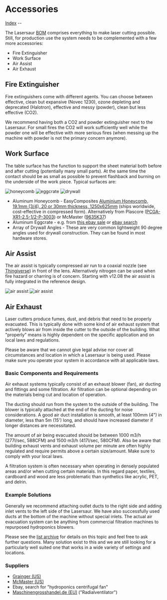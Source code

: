 Accessories
===========

[Index](index.md) -- 

The Lasersaur [BOM](bom.md) comprises everything to make laser cutting possible. Still, for production use the system needs to be complemented with a few more accessories:

- Fire Extinguisher
- Work Surface
- Air Assist
- Air Exhaust


Fire Extinguisher
-----------------

Fire extinguishers come with different agents. You can choose between effective, clean but expansive (Novec 1230), ozone depleting and deprecated (Halotron), effective and messy (powder), clean but less effective (CO2).

We recommend having both a CO2 and powder extinguisher next to the Lasersaur. For small fires  the CO2 will work sufficiently well while the powder one will be effective with more serious fires (when messing up the machine with powder is not the primary concern anymore). 


<a name="surface"></a>

Work Surface
------------

The table surface has the function to support the sheet material both before and after cutting (potentially many small parts). At the same time the contact should be as small as possible to prevent flashback and burning on the underside of the work piece. Typical surfaces are:

![honeycomb](http://farm8.staticflickr.com/7041/6950047235_2843464f3b_o.jpg)
![eggcrate](http://farm8.staticflickr.com/7054/6803943766_34dce803c4_o.jpg)
![drywall](http://farm8.staticflickr.com/7209/6950047291_73a7abe53e_o.jpg)

- Aluminum Honeycomb - EasyComposites [Aluminium Honeycomb, 19.1mm (3/4), 20 or 30mm thickness, 1250x625mm](http://www.easycomposites.co.uk/products/core-materials/19mm-aluminium-honeycomb.aspx) (ships worldwide, cost-effective in compressed form). Alternatively from Plascore ([PCGA-XR1-2.5-1/2-P-3003](http://www.plascore.com/aluminum-honeycomb-pcga-xr-3003.php)) or McMaster ([9635K37](http://www.mcmaster.com/#9635K37))
- Aluminum Eggcrate - e.g. from [this ebay sale](http://www.ebay.com/itm/MILL-SILVER-Aluminum-Eggcrate-1-2-Cells-2-X-4-NEW-/260798102979#vi-content) or [ebay search](http://www.ebay.com/sch/i.html?_nkw=Aluminum+Eggcrate&_sacat=0&_odkw=Aluminum+Eggcrate&_osacat=0&_from=R40)
- Array of Drywall Angles - These are very common lightweight 90 degree angles used for drywall construction. They can be found in most hardware stores.



Air Assist
----------
The air assist is typically compressed air run to a coaxial nozzle (see [Thingiverse](http://www.thingiverse.com/search?q=lasersaur&sa=Search)) in front of the lens. Alternatively nitrogen can be used when fire hazard or charring is of concern. Starting with v12.08 the air assist is fully integrated in the reference design. 

![air assist](http://farm8.staticflickr.com/7054/6857621606_fa6354dca8_m.jpg)
![air assist](http://farm8.staticflickr.com/7054/6973307346_0674b570aa_m.jpg)



Air Exhaust
-----------

Laser cutters produce fumes, dust, and debris that need to be properly evacuated. This is typically done with some kind of air exhaust system that actively blows air from inside the cutter to the outside of the building. What "properly" means is highly dependent on the specific application and on local laws and regulations.

Please be aware that we cannot give legal advise nor cover all circumstances and location in which a Lasersaur is being used. Please make sure you operate your system in accordance with all applicable laws.


### Basic Components and Requirements

Air exhaust systems typically consist of an exhaust blower (fan), air ducting and fittings and some filtration. Air filtration can be optional depending on the materials being cut and location of operation.

The ducting should run from the system to the outside of the building. The blower is typically attached at the end of the ducting for noise considerations. A good air duct installation is smooth, at least 100mm (4") in diameter, less than 5m (15') long, and should have increased diameter if longer distances are necessitated.

The amount of air being evacuated should be between 1000 m3/h (277l/sec, 588CFM) and 1500 m3/h (417l/sec, 580CFM). Also be aware that building exhaust vents and exhaust volume per minute are often highly regulated and require permits above a certain size/amount. Make sure to comply with your local laws.

A filtration system is often necessary when operating in densely populated areas and/or when cutting certain materials. In this regard paper, textiles, cardboard and wood are less problematic than synthetics like acrylic, PET, and delrin.


### Example Solutions

Generally we recommend attaching outlet ducts to the right side and adding inlet vents to the left side of the Lasersaur. We have also successfully used ducts at the bottom of the machine without special inlets. The actual air evacuation system can be anything from commercial filtration machines to repurposed hydroponics blowers.

Please see the [list archive](https://groups.google.com/forum/#!forum/lasersaur) for details on this topic and feel free to ask further questions. Many solution exist to this and we are still looking for a particularly well suited one that works in a wide variety of settings and locations.

### Suppliers

- [Grainger (US)](http://www.grainger.com)
- [McMaster (US)](http://www.mcmaster.com/)
- Ebay, search for "hydroponics centrifugal fan"
- [Maschinengrosshandel.de (EU)](http://www.maschinengrosshandel.de) ("Radialventilator")


